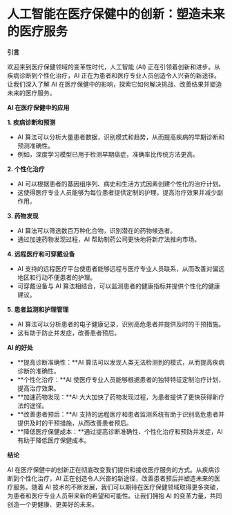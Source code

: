 # 人工智能在医疗保健中的创新：塑造未来的医疗服务

**引言**

欢迎来到医疗保健领域的变革性时代，人工智能 (AI) 正在引领着创新和进步。从疾病诊断到个性化治疗，AI 正在为患者和医疗专业人员创造令人兴奋的新途径。让我们深入了解 AI 在医疗保健中的影响，探索它如何解决挑战、改善结果并塑造未来的医疗服务。

**AI 在医疗保健中的应用**

**1. 疾病诊断和预测**
* AI 算法可以分析大量患者数据，识别模式和趋势，从而提高疾病的早期诊断和预测准确性。
* 例如，深度学习模型已用于检测早期癌症，准确率比传统方法更高。

**2. 个性化治疗**
* AI 可以根据患者的基因组序列、病史和生活方式因素创建个性化的治疗计划。
* 这使得医疗专业人员能够为每位患者提供定制的护理，提高治疗效果并减少副作用。

**3. 药物发现**
* AI 算法可以筛选数百万种化合物，识别潜在的药物候选者。
* 通过加速药物发现过程，AI 帮助制药公司更快地将新疗法推向市场。

**4. 远程医疗和可穿戴设备**
* AI 支持的远程医疗平台使患者能够远程与医疗专业人员联系，从而改善对偏远地区和行动不便患者的护理。
* 可穿戴设备与 AI 算法相结合，可以监测患者的健康指标并提供个性化的健康建议。

**5. 患者监测和护理管理**
* AI 算法可以分析患者的电子健康记录，识别高危患者并提供及时的干预措施。
* 这有助于防止并发症，改善患者预后。

**AI 的好处**

* **提高诊断准确性：**AI 算法可以发现人类无法检测到的模式，从而提高疾病诊断的准确性。
* **个性化治疗：**AI 使医疗专业人员能够根据患者的独特特征定制治疗计划，提高治疗效果。
* **加速药物发现：**AI 大大加快了药物发现过程，为患者提供了更快获得新疗法的途径。
* **改善患者预后：**AI 支持的远程医疗和患者监测系统有助于识别高危患者并提供及时的干预措施，从而改善患者预后。
* **降低医疗保健成本：**通过提高诊断准确性、个性化治疗和预防并发症，AI 有助于降低医疗保健成本。

**结论**

AI 在医疗保健中的创新正在彻底改变我们提供和接收医疗服务的方式。从疾病诊断到个性化治疗，AI 正在创造令人兴奋的新途径，改善患者预后并塑造未来的医疗服务。随着 AI 技术的不断发展，我们可以期待在医疗保健领域取得更多突破，为患者和医疗专业人员带来新的希望和可能性。让我们拥抱 AI 的变革力量，共同创造一个更健康、更美好的未来。

